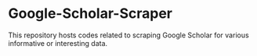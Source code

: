 # Google-Scholar-Scraper
This repository hosts codes related to scraping Google Scholar for various informative or interesting data.
